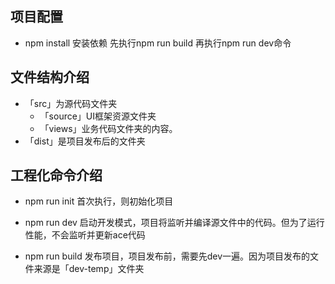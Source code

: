 ## 项目配置
- npm install 安装依赖
先执行npm run build
再执行npm run dev命令

## 文件结构介绍
- 「src」为源代码文件夹
  - 「source」UI框架资源文件夹
  - 「views」业务代码文件夹的内容。
- 「dist」是项目发布后的文件夹

## 工程化命令介绍
- npm run init      首次执行，则初始化项目

- npm run dev   启动开发模式，项目将监听并编译源文件中的代码。但为了运行性能，不会监听并更新ace代码

- npm run build     发布项目，项目发布前，需要先dev一遍。因为项目发布的文件来源是「dev-temp」文件夹
